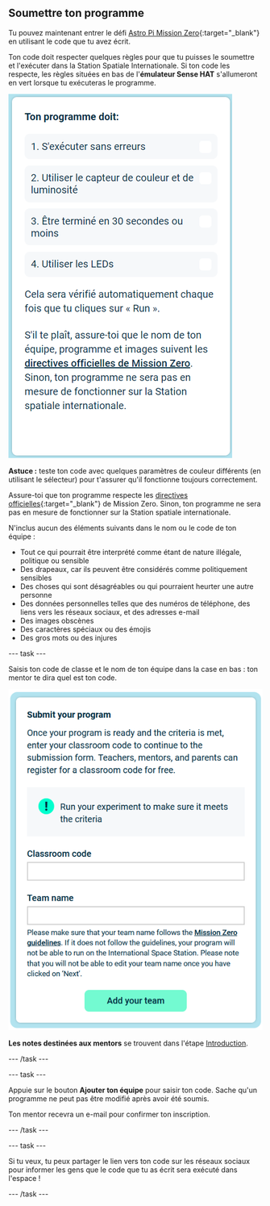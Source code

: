 ## Soumettre ton programme

Tu pouvez maintenant entrer le défi [Astro Pi Mission Zero](https://astro-pi.org/fr/mission-zero){:target="_blank"} en utilisant le code que tu avez écrit.

Ton code doit respecter quelques règles pour que tu puisses le soumettre et l'exécuter dans la Station Spatiale Internationale. Si ton code les respecte, les règles situées en bas de l'**émulateur Sense HAT** s'allumeront en vert lorsque tu exécuteras le programme.

![La page de Mission Zero montrant les contrôles de critères pour l'inscription.](images/rules.png)

**Astuce :** teste ton code avec quelques paramètres de couleur différents (en utilisant le sélecteur) pour t'assurer qu'il fonctionne toujours correctement.

Assure-toi que ton programme respecte les [directives officielles](https://astro-pi.org/fr/mission-zero/guidelines){:target="_blank"} de Mission Zero. Sinon, ton programme ne sera pas en mesure de fonctionner sur la Station spatiale internationale.

N'inclus aucun des éléments suivants dans le nom ou le code de ton équipe :

+ Tout ce qui pourrait être interprété comme étant de nature illégale, politique ou sensible
+ Des drapeaux, car ils peuvent être considérés comme politiquement sensibles
+ Des choses qui sont désagréables ou qui pourraient heurter une autre personne
+ Des données personnelles telles que des numéros de téléphone, des liens vers les réseaux sociaux, et des adresses e-mail
+ Des images obscènes
+ Des caractères spéciaux ou des émojis
+ Des gros mots ou des injures

--- task ---

Saisis ton code de classe et le nom de ton équipe dans la case en bas : ton mentor te dira quel est ton code.

![Formulaire de soumission du code de classe et du nom de l'équipe](images/submission.png)

**Les notes destinées aux mentors** se trouvent dans l'étape [Introduction](https://projects.raspberrypi.org/fr-FR/projects/astro-pi-mission-zero/0).

--- /task ---

--- task ---

Appuie sur le bouton **Ajouter ton équipe** pour saisir ton code. Sache qu'un programme ne peut pas être modifié après avoir été soumis.

Ton mentor recevra un e-mail pour confirmer ton inscription.

--- /task ---

--- task ---

Si tu veux, tu peux partager le lien vers ton code sur les réseaux sociaux pour informer les gens que le code que tu as écrit sera exécuté dans l'espace !

--- /task ---
